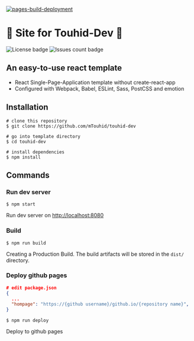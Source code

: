 [![pages-build-deployment](https://github.com/mTouhid/touhid-dev/actions/workflows/pages/pages-build-deployment/badge.svg)](https://github.com/mTouhid/touhid-dev/actions/workflows/pages/pages-build-deployment)

# :tada: Site for Touhid-Dev :tada:  

![License badge](https://img.shields.io/github/license/mTouhid/touhid-dev?style=for-the-badge)
![Issues count badge](https://img.shields.io/github/issues/mTouhid/touhid-dev?style=for-the-badge)  

## An easy-to-use react template  

- React Single-Page-Application template without create-react-app
- Configured with Webpack, Babel, ESLint, Sass, PostCSS and emotion

## Installation

```shell
# clone this repository
$ git clone https://github.com/mTouhid/touhid-dev

# go into template directory
$ cd touhid-dev

# install dependencies
$ npm install
```

## Commands

### Run dev server

```shell
$ npm start
```

Run dev server on [http://localhost:8080](http://localhost:8080)

### Build

```shell
$ npm run build
```

Creating a Production Build. The build artifacts will be stored in the `dist/` directory.

### Deploy github pages

```json
# edit package.json
{
  ...
  "hompage": "https://{github username}/github.io/{repository name}",
}
```

```shell
$ npm run deploy
```

Deploy to github pages
